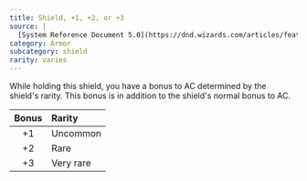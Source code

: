 ```yaml
---
title: Shield, +1, +2, or +3
source: |
  [System Reference Document 5.0](https://dnd.wizards.com/articles/features/systems-reference-document-srd)
category: Armor
subcategory: shield
rarity: varies
---
```


While holding this shield, you have a bonus to AC determined by the shield's rarity. This bonus is in addition to the shield's normal bonus to AC.

| Bonus | Rarity    |
|:-----:|:----------|
|  +1   | Uncommon  |
|  +2   | Rare      |
|  +3   | Very rare |
